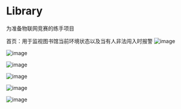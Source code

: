 # Library
为准备物联网竞赛的练手项目

首页：用于监视图书馆当前环境状态以及当有人非法闯入时报警
![image](https://user-images.githubusercontent.com/75819020/228498458-a9aa41d5-1c09-4fb8-b14f-adac12f5c7b9.png)


![image](https://user-images.githubusercontent.com/75819020/228498564-4e360e1b-edb7-4175-8438-d0f73a196688.png)

![image](https://user-images.githubusercontent.com/75819020/228498666-ac1db943-782f-4701-b3d2-e6ad65373982.png)

![image](https://user-images.githubusercontent.com/75819020/228498750-befec30e-2fb6-4382-8254-58870c80d852.png)

![image](https://user-images.githubusercontent.com/75819020/228498872-4e6598cb-a9da-47b4-874c-6c69e99c456c.png)

![image](https://user-images.githubusercontent.com/75819020/228499017-76ec6834-ae46-427c-96c8-80034257745a.png)

